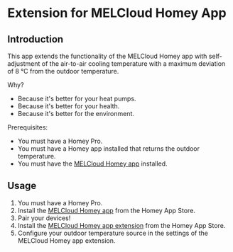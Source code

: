 # Extension for MELCloud Homey App

## Introduction

This app extends the functionality of the MELCloud Homey app with self-adjustment of the air-to-air cooling temperature with a maximum deviation of 8 °C from the outdoor temperature.

Why?

- Because it's better for your heat pumps.
- Because it's better for your health.
- Because it's better for the environment.

Prerequisites:

- You must have a Homey Pro.
- You must have a Homey app installed that returns the outdoor temperature.
- You must have the [MELCloud Homey app](https://homey.app/en-us/app/com.mecloud) installed.

## Usage

1.  You must have a Homey Pro.
2.  Install the [MELCloud Homey app](https://homey.app/fr-fr/app/com.mecloud) from the Homey App Store.
3.  Pair your devices!
4.  Install the [MELCloud Homey app extension](https://homey.app/fr-fr/app/com.mecloud.extension) from the Homey App Store.
5.  Configure your outdoor temperature source in the settings of the MELCloud Homey app extension.
